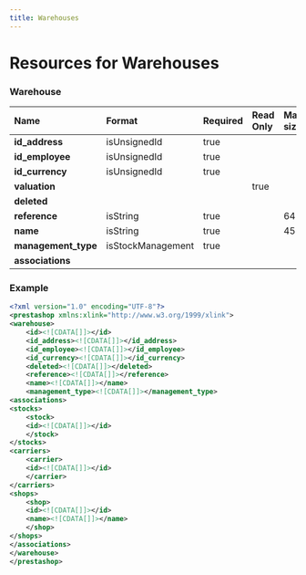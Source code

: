 ```yaml
---
title: Warehouses
---
```


# Resources for Warehouses

### Warehouse

|        Name         |      Format       | Required | Read Only | Max size | Not filterable | Description |
| :------------------ | :---------------- | :------- | :-------- | :------- | :------------- | :---------- |
| **id_address**      | isUnsignedId      | true     |           |          |                |             |
| **id_employee**     | isUnsignedId      | true     |           |          |                |             |
| **id_currency**     | isUnsignedId      | true     |           |          |                |             |
| **valuation**       |                   |          | true      |          | true           |             |
| **deleted**         |                   |          |           |          |                |             |
| **reference**       | isString          | true     |           | 64       |                |             |
| **name**            | isString          | true     |           | 45       |                |             |
| **management_type** | isStockManagement | true     |           |          |                |             |
| **associations**    |                   |          |           |          |                |             |


### Example

```xml
<?xml version="1.0" encoding="UTF-8"?>
<prestashop xmlns:xlink="http://www.w3.org/1999/xlink">
<warehouse>
	<id><![CDATA[]]></id>
	<id_address><![CDATA[]]></id_address>
	<id_employee><![CDATA[]]></id_employee>
	<id_currency><![CDATA[]]></id_currency>
	<deleted><![CDATA[]]></deleted>
	<reference><![CDATA[]]></reference>
	<name><![CDATA[]]></name>
	<management_type><![CDATA[]]></management_type>
<associations>
<stocks>
	<stock>
	<id><![CDATA[]]></id>
	</stock>
</stocks>
<carriers>
	<carrier>
	<id><![CDATA[]]></id>
	</carrier>
</carriers>
<shops>
	<shop>
	<id><![CDATA[]]></id>
	<name><![CDATA[]]></name>
	</shop>
</shops>
</associations>
</warehouse>
</prestashop>
```

